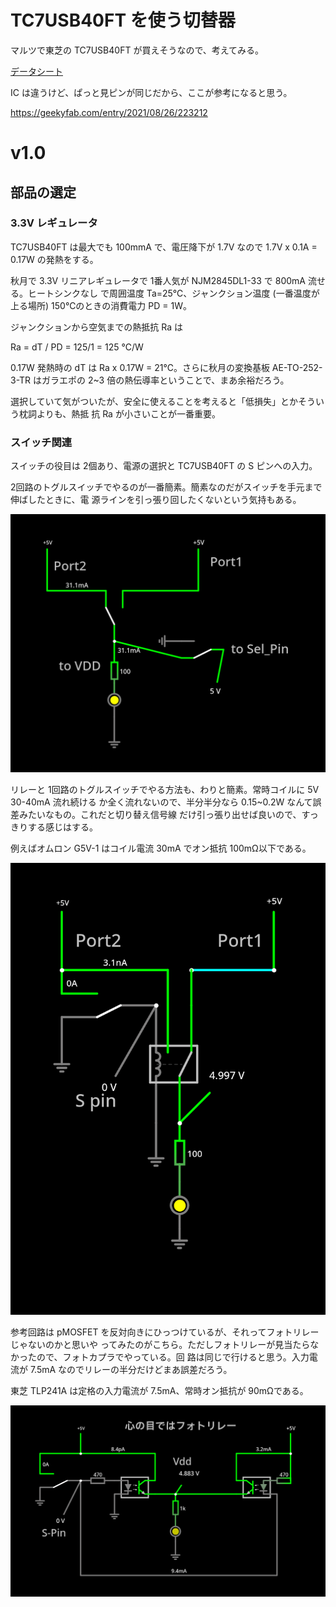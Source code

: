 # TC7USB40FT を使う切替器

マルツで東芝の TC7USB40FT が買えそうなので、考えてみる。

[データシート](https://x.gd/IB3Yv)

IC は違うけど、ぱっと見ピンが同じだから、ここが参考になると思う。

https://geekyfab.com/entry/2021/08/26/223212

# v1.0

## 部品の選定

### 3.3V レギュレータ

TC7USB40FT は最大でも 100mmA で、電圧降下が 1.7V なので  1.7V x 0.1A = 0.17W の発熱をする。

秋月で 3.3V リニアレギュレータで 1番人気が NJM2845DL1-33 で 800mA 流せる。ヒートシンクなし
で周囲温度 Ta=25℃、ジャンクション温度 (一番温度が上る場所) 150℃のときの消費電力 PD = 1W。

ジャンクションから空気までの熱抵抗 Ra は

Ra = dT / PD = 125/1 = 125 ℃/W

0.17W 発熱時の dT は Ra x 0.17W = 21℃。さらに秋月の変換基板 AE-TO-252-3-TR はガラエポの
2~3 倍の熱伝導率ということで、まあ余裕だろう。

選択していて気がついたが、安全に使えることを考えると「低損失」とかそういう枕詞よりも、熱抵
抗 Ra が小さいことが一番重要。

### スイッチ関連

スイッチの役目は 2個あり、電源の選択と TC7USB40FT の S ピンへの入力。

2回路のトグルスイッチでやるのが一番簡素。簡素なのだがスイッチを手元まで伸ばしたときに、電
源ラインを引っ張り回したくないという気持もある。

![2回路トグルスイッチ](./TC7USB40FT/circuit/2回路トグルスイッチ版.png)

リレーと 1回路のトグルスイッチでやる方法も、わりと簡素。常時コイルに 5V 30-40mA 流れ続ける
か全く流れないので、半分半分なら 0.15~0.2W なんて誤差みたいなもの。これだと切り替え信号線
だけ引っ張り出せば良いので、すっきりする感じはする。

例えばオムロン G5V-1 はコイル電流 30mA でオン抵抗 100mΩ以下である。

![リレー](./TC7USB40FT/circuit/リレー版.png)

参考回路は pMOSFET を反対向きにひっつけているが、それってフォトリレーじゃないのかと思いや
ってみたのがこちら。ただしフォトリレーが見当たらなかったので、フォトカプラでやっている。回
路は同じで行けると思う。入力電流が 7.5mA なのでリレーの半分だけどまあ誤差だろう。

東芝 TLP241A は定格の入力電流が 7.5mA、常時オン抵抗が 90mΩである。

![フォトリレー](./TC7USB40FT/circuit/フォトリレー版.png)
